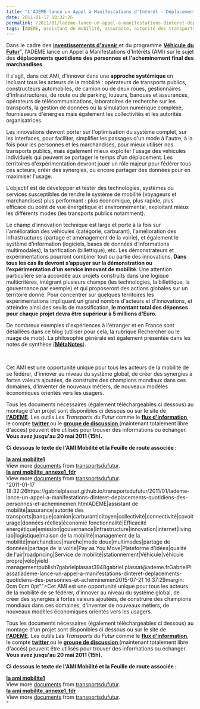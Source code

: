 ```yaml
---
title: "L'ADEME lance un Appel à Manifestations d'Intérêt - Déplacements quotidiens des personnes et acheminement final des marchandises"
date: 2011-01-17 18:32:26
permalink: /2011/01/lademe-lance-un-appel-a-manifestations-dinteret-deplacements-quotidiens-des-personnes-et-acheminemen.html
tags: [ADEME, assistant de mobilité, assurance, autorité des transports, banque, camion, carburant, citoyen, collectivité, connectivité, covoiturage, données réelles, économie fonctionnalité, Efficacité énergétique, emission, gouvernance, Infrastructure, innovation, internet, living lab, logistique, maison de la mobilité, management de la mobilité, marchandises, marche, mode doux, multimodes, partage de données, partage de la voirie, Pay as You Move, Plateforme d'idées, qualité de l'air, roadpricing, Service de mobilité, stationnement, Véhicule, véhicule propre, vélo, yield management]
---
```


<p style="text-align: justify">Dans le cadre des <strong><a href="http://investissement-avenir.gouvernement.fr/" target="_blank">investissements d'avenir </a></strong>et du programme <strong><a href="https://gabrielplassat.github.io/transportsdufutur/lannee-2011-ouvre-des-opportunites-sans-precedent-en-matiere-de-transports-et-mobilites.html"" target=""_blank"">Véhicule du Futur</a></strong>", l'ADEME lance un Appel à Manifestations d'Intérêts (AMI) sur le sujet des <strong>déplacements quotidiens des personnes et l'acheminement final des marchandises</strong>.</p> <p style=""text-align: justify"">Il s'agit, dans cet AMI, d'innover dans une <strong>approche systémique </strong>en incluant tous les acteurs de la mobilité : opérateurs de transports publics, constructeurs automobiles, de camion ou de deux roues, gestionnaires d'infrastructures, de route ou de parking, loueurs, banques et assurances, opérateurs de télécommunications, laboratoires de recherche sur les transports, la gestion de données ou la simulation numérique complexe, fournisseurs d'énergies mais également les collectivités et les autorités organisatrices.</p> <p style=""text-align: justify"">Les innovations devront porter sur l'optimisation du système complet, sur les interfaces, pour faciliter, simplifier les passages d'un mode à l'autre, à la fois pour les personnes et les marchandises, pour mieux utiliser nos transports publics, mais également mieux exploiter l'usage des véhicules individuels qui peuvent se partager le temps d'un déplacement. Les territoires d'expérimentation devront jouer un rôle majeur pour fédérer tous ces acteurs, créer des synergies, ou encore partager des données pour en maximiser l'usage.</p>   <!--more-->   <p style=""text-align: justify"">L’objectif est de développer et tester des technologies, systèmes ou services susceptibles de rendre le système de mobilité (voyageurs et marchandises) plus performant : plus économique, plus rapide, plus efficace du point de vue énergétique et environnemental, exploitant mieux les différents modes (les transports publics notamment).</p> <p style=""text-align: justify"">Le champ d’innovation technique est large et porte à la fois sur l'amélioration des véhicules (catégorie, carburant), l'amélioration des infrastructures (partage et aménagement de la voirie), et également le système d’information (logiciels, bases de données d’informations multimodales), la tarification (billettique), etc. Les démonstrateurs et expérimentations pourront combiner tout ou partie des innovations. <strong>Dans tous les cas ils devront s’appuyer sur la démonstration ou l’expérimentation d’un service innovant de mobilité</strong>. Une attention particulière sera accordée aux projets construits dans une logique multicritères, intégrant plusieurs champs (les technologies, la billettique, la gouvernance par exemple) et qui proposeront des actions globales sur un territoire donné. Pour concentrer sur quelques territoires les expérimentations impliquant un grand nombre d'acteurs et d'innovations, et atteindre ainsi des seuils de massification, <strong>le montant total des dépenses pour chaque projet devra être supérieur à 5 millions d'Euro</strong>.</p> <p class=""MsoNormal"" style=""text-align: justifymargin: 0cm 0cm 0pt"">De nombreux exemples d'expériences à l'étranger et en France sont détaillées dans ce blog (utiliser pour cela, la rubrique Rechercher ou le nuage de mots). La philosophie générale est également présentée dans les notes de synthèse (<strong><a href="https://gabrielplassat.github.io/transportsdufutur/les-metanotes-tdf-transports-du-futur"" target=""_blank"">MétaNotes</a></strong>).</p> <p class=""MsoNormal"" style=""text-align: justifymargin: 0cm 0cm 0pt""> </p> <p class=""MsoNormal"" style=""text-align: justifymargin: 0cm 0cm 0pt"">Cet AMI est une opportunité unique pour tous les acteurs de la mobilité de se fédérer, d'innover au niveau du système global, de créer des synergies à fortes valeurs ajoutées, de construire des champions mondiaux dans ces domaines, d'inventer de nouveaux métiers, de nouveaux modèles économiques orientés vers les usagers.</p> <p style=""text-align: justify"">Tous les documents nécessaires (également téléchargeables ci dessous) au montage d'un projet sont disponibles ci dessous ou sur le site de <strong><a href=""http://www2.ademe.fr/servlet/getDoc?cid=96&m=3&id=74344&p1=1"" target=""_blank"">l'ADEME</a></strong>. Les outils <em>Les Transports du Futur </em>comme le <strong><a href=""http://www.netvibes.com/transportsdufutur"" target=""_blank"">flux d'information</a></strong>, le compte <strong><a href=""http://twitter.com/#!/TdF__ademe"" target=""_blank"">twitter </a></strong>ou le <strong><a href=""http://www.linkedin.com/groups?mostPopular=&gid=2695799"" target=""_blank"">groupe de discussion </a></strong>(maintenant totalement libre d'accès) peuvent être utilisés pour trouver des informations ou échanger. <strong>Vous avez jusqu'au 20 mai 2011 (15h).</strong></p> <p style=""text-align: justify""><strong>Ci dessous le texte de l'AMI Mobilité et la Feuille de route associée : </strong><em><strong> </strong></em></p> <div id=""__ss_6602309"" style=""width: 477px""><strong style=""margin: 12px 0 4px""><a href=""http://www.slideshare.net/transportsdufutur/ia-ami-mobilite1"" title=""Ia ami mobilite1"">Ia ami mobilite1</a></strong>         <div style=""padding: 5px 0 12px"">View more <a href=""http://www.slideshare.net/"">documents</a> from <a href=""http://www.slideshare.net/transportsdufutur"">transportsdufutur</a>.</div> </div> <div id=""__ss_6602431"" style=""width: 477px""><strong style=""margin: 12px 0 4px""><a href=""http://www.slideshare.net/transportsdufutur/ia-ami-mobiliteannexe1fdr"" title=""Ia ami mobilite_annexe1_fdr"">Ia ami mobilite_annexe1_fdr</a></strong>         <div style=""padding: 5px 0 12px"">View more <a href=""http://www.slideshare.net/"">documents</a> from <a href=""http://www.slideshare.net/transportsdufutur"">transportsdufutur</a>.</div> </div>"2011-01-17 18:32:26https://gabrielplassat.github.io/transportsdufutur/2011/01/lademe-lance-un-appel-a-manifestations-dinteret-deplacements-quotidiens-des-personnes-et-acheminemen.htmlADEME|assistant de mobilité|assurance|autorité des transports|banque|camion|carburant|citoyen|collectivité|connectivité|covoiturage|données réelles|économie fonctionnalité|Efficacité énergétique|emission|gouvernance|Infrastructure|innovation|internet|living lab|logistique|maison de la mobilité|management de la mobilité|marchandises|marche|mode doux|multimodes|partage de données|partage de la voirie|Pay as You Move|Plateforme d'idées|qualité de l'air|roadpricing|Service de mobilité|stationnement|Véhicule|véhicule propre|vélo|yield managementpublish7gabrielplassat3948gabriel.plassat@ademe.frGabrielPlassatlademe-lance-un-appel-a-manifestations-dinteret-deplacements-quotidiens-des-personnes-et-acheminemen2015-07-21 16:37:29margin: 0cm 0cm 0pt"">Cet AMI est une opportunité unique pour tous les acteurs de la mobilité de se fédérer, d'innover au niveau du système global, de créer des synergies à fortes valeurs ajoutées, de construire des champions mondiaux dans ces domaines, d'inventer de nouveaux métiers, de nouveaux modèles économiques orientés vers les usagers.</p> <p style=""text-align: justify"">Tous les documents nécessaires (également téléchargeables ci dessous) au montage d'un projet sont disponibles ci dessous ou sur le site de <strong><a href=""http://www2.ademe.fr/servlet/getDoc?cid=96&m=3&id=74344&p1=1"" target=""_blank"">l'ADEME</a></strong>. Les outils <em>Les Transports du Futur </em>comme le <strong><a href=""http://www.netvibes.com/transportsdufutur"" target=""_blank"">flux d'information</a></strong>, le compte <strong><a href=""http://twitter.com/#!/TdF__ademe"" target=""_blank"">twitter </a></strong>ou le <strong><a href=""http://www.linkedin.com/groups?mostPopular=&gid=2695799"" target=""_blank"">groupe de discussion </a></strong>(maintenant totalement libre d'accès) peuvent être utilisés pour trouver des informations ou échanger. <strong>Vous avez jusqu'au 20 mai 2011 (15h).</strong></p> <p style=""text-align: justify""><strong>Ci dessous le texte de l'AMI Mobilité et la Feuille de route associée : </strong><em><strong> </strong></em></p> <div id=""__ss_6602309"" style=""width: 477px""><strong style=""margin: 12px 0 4px""><a href=""http://www.slideshare.net/transportsdufutur/ia-ami-mobilite1"" title=""Ia ami mobilite1"">Ia ami mobilite1</a></strong>         <div style=""padding: 5px 0 12px"">View more <a href=""http://www.slideshare.net/"">documents</a> from <a href=""http://www.slideshare.net/transportsdufutur"">transportsdufutur</a>.</div> </div> <div id=""__ss_6602431"" style=""width: 477px""><strong style=""margin: 12px 0 4px""><a href=""http://www.slideshare.net/transportsdufutur/ia-ami-mobiliteannexe1fdr"" title=""Ia ami mobilite_annexe1_fdr"">Ia ami mobilite_annexe1_fdr</a></strong>         <div style=""padding: 5px 0 12px"">View more <a href=""http://www.slideshare.net/"">documents</a> from <a href=""http://www.slideshare.net/transportsdufutur"">transportsdufutur</a>.</div> </div>"
